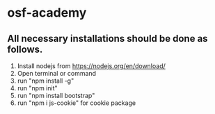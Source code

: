 # osf-academy

## All necessary installations should be done as follows.

1. Install nodejs from https://nodejs.org/en/download/
2. Open terminal or command
3. run "npm install -g"
4. run "npm init"
5. run "npm install bootstrap"
6. run "npm i js-cookie" for cookie package
